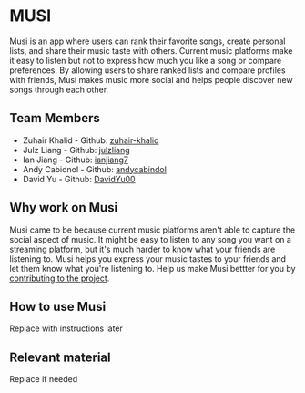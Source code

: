 # MUSI
Musi is an app where users can rank their favorite songs, create personal lists, and share their music taste with others. Current music platforms make it easy to listen but not to express how much you like a song or compare preferences. By allowing users to share ranked lists and compare profiles with friends, Musi makes music more social and helps people discover new songs through each other.

## Team Members
- Zuhair Khalid - Github: [zuhair-khalid](https://github.com/zuhair-khalid)
- Julz Liang - Github: [julzliang](https://github.com/julzliang)
- Ian Jiang - Github: [ianjiang7](https://github.com/ianjiang7)
- Andy Cabidnol - Github: [andycabindol](https://github.com/andycabindol)
- David Yu - Github: [DavidYu00](https://github.com/DavidYu00)

## Why work on Musi
Musi came to be because current music platforms aren't able to capture the social aspect of music. It might be easy to listen to any song you want on a streaming platform, but it's much harder to know what your friends are listening to. Musi helps you express your music tastes to your friends and let them know what you're listening to. Help us make Musi bettter for you by [contributing to the project](https://github.com/agile-students-fall2025/4-final-musi/blob/master/CONTRIBUTING.md).

## How to use Musi
Replace with instructions later

## Relevant material
Replace if needed
